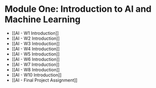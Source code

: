 # Module One: Introduction to AI and Machine Learning

- [[AI - W1 Introduction]]
- [[AI - W2 Introduction]]
- [[AI - W3 Introduction]]
- [[AI - W4 Introduction]]
- [[AI - W5 Introduction]]
- [[AI - W6 Introduction]]
- [[AI - W7 Introduction]]
- [[AI - W8 Introduction]]
- [[AI - W10 Introduction]]
- [[AI - Final Project Assignment]]